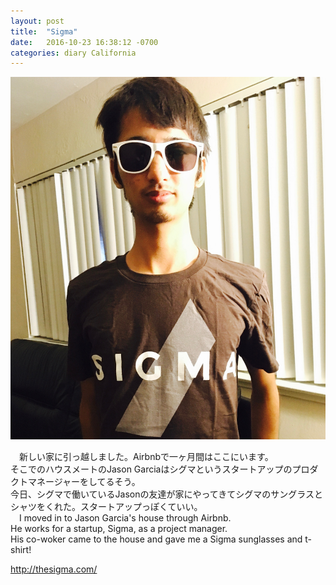 ```yaml
---
layout: post
title:  "Sigma"
date:   2016-10-23 16:38:12 -0700
categories: diary California
---
```


![sigma](/images/sigma.jpg)

&emsp;新しい家に引っ越しました。Airbnbで一ヶ月間はここにいます。<br>
そこでのハウスメートのJason Garciaはシグマというスタートアップのプロダクトマネージャーをしてるそう。<br>
今日、シグマで働いているJasonの友達が家にやってきてシグマのサングラスとシャツをくれた。スタートアップっぽくていい。<br>
&emsp;I moved in to Jason Garcia's house through Airbnb.<br>
He works for a startup, Sigma, as a project manager. <br>
His co-woker came to the house and gave me a Sigma sunglasses and t-shirt!<br>

http://thesigma.com/

